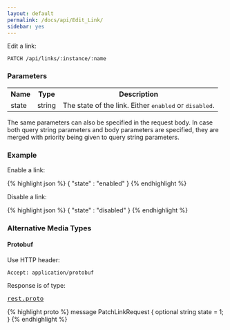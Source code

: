 ```yaml
---
layout: default
permalink: /docs/api/Edit_Link/
sidebar: yes
---
```


Edit a link:

    PATCH /api/links/:instance/:name


### Parameters

<table class="inline">
  <tr>
    <th>Name</th>
    <th>Type</th>
    <th>Description</th>
  </tr>
  <tr>
    <td class="code">state</td>
    <td class="code">string</td>
    <td>The state of the link. Either <tt>enabled</tt> or <tt>disabled</tt>.</td>
  </tr>
</table>

The same parameters can also be specified in the request body. In case both query string parameters and body parameters are specified, they are merged with priority being given to query string parameters.

### Example

Enable a link:

{% highlight json %}
{
  "state" : "enabled"
}
{% endhighlight %}

Disable a link:

{% highlight json %}
{
  "state" : "disabled"
}
{% endhighlight %}

### Alternative Media Types

#### Protobuf

Use HTTP header:

    Accept: application/protobuf
    
Response is of type:

<pre class="r header"><a href="/docs/api/rest.proto/">rest.proto</a></pre>
{% highlight proto %}
message PatchLinkRequest {
  optional string state = 1;
}
{% endhighlight %}
